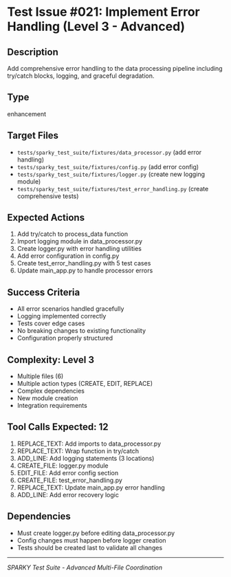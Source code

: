 # Test Issue #021: Implement Error Handling (Level 3 - Advanced)

## Description
Add comprehensive error handling to the data processing pipeline including try/catch blocks, logging, and graceful degradation.

## Type  
enhancement

## Target Files
- `tests/sparky_test_suite/fixtures/data_processor.py` (add error handling)
- `tests/sparky_test_suite/fixtures/config.py` (add error config)
- `tests/sparky_test_suite/fixtures/logger.py` (create new logging module)
- `tests/sparky_test_suite/fixtures/test_error_handling.py` (create comprehensive tests)

## Expected Actions
1. Add try/catch to process_data function
2. Import logging module in data_processor.py
3. Create logger.py with error handling utilities
4. Add error configuration in config.py  
5. Create test_error_handling.py with 5 test cases
6. Update main_app.py to handle processor errors

## Success Criteria
- All error scenarios handled gracefully
- Logging implemented correctly
- Tests cover edge cases
- No breaking changes to existing functionality
- Configuration properly structured

## Complexity: Level 3
- Multiple files (6)
- Multiple action types (CREATE, EDIT, REPLACE)
- Complex dependencies
- New module creation
- Integration requirements

## Tool Calls Expected: 12
1. REPLACE_TEXT: Add imports to data_processor.py
2. REPLACE_TEXT: Wrap function in try/catch
3. ADD_LINE: Add logging statements (3 locations)
4. CREATE_FILE: logger.py module
5. EDIT_FILE: Add error config section
6. CREATE_FILE: test_error_handling.py
7. REPLACE_TEXT: Update main_app.py error handling
8. ADD_LINE: Add error recovery logic

## Dependencies
- Must create logger.py before editing data_processor.py
- Config changes must happen before logger creation
- Tests should be created last to validate all changes

---
*SPARKY Test Suite - Advanced Multi-File Coordination*